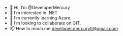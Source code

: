 - 👋 Hi, I’m @DeveloperMercury
- 👀 I’m interested in .NET 
- 🌱 I’m currently learning Azure.
- 💞️ I’m looking to collaborate on GIT.
- 📫 How to reach me developer.mercury0@gmail.com


